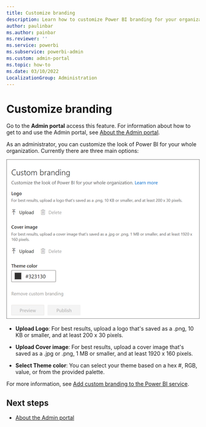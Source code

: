 ```yaml
---
title: Customize branding
description: Learn how to customize Power BI branding for your organization..
author: paulinbar
ms.author: painbar
ms.reviewer: ''
ms.service: powerbi
ms.subservice: powerbi-admin
ms.custom: admin-portal
ms.topic: how-to
ms.date: 03/10/2022
LocalizationGroup: Administration
---
```


# Customize branding

Go to the **Admin portal** access this feature. For information about how to get to and use the Admin portal, see [About the Admin portal](service-admin-portal.md).

As an administrator, you can customize the look of Power BI for your whole organization. Currently there are three main options:

![Custom branding options](media/service-admin-portal-custom-branding/power-bi-custom-branding.png)

* **Upload Logo**: For best results, upload a logo that's saved as a .png, 10 KB or smaller, and at least 200 x 30 pixels.

* **Upload Cover image**: For best results, upload a cover image that's saved as a .jpg or .png, 1 MB or smaller, and at least 1920 x 160 pixels.

* **Select Theme color**: You can select your theme based on a hex #, RGB, value, or from the provided palette.

For more information, see [Add custom branding to the Power BI service](service-admin-custom-branding.md).

## Next steps

* [About the Admin portal](service-admin-portal.md)